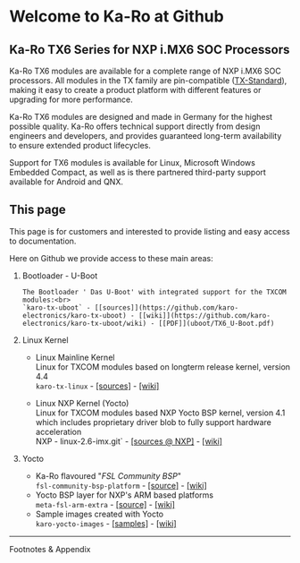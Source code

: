 # Welcome to Ka-Ro at Github

## Ka-Ro TX6 Series for NXP i.MX6 SOC Processors

Ka-Ro TX6 modules are available for a complete range of NXP i.MX6 SOC
processors. All modules in the TX family are pin-compatible ([TX-Standard](^TX)), making it easy to
create a product platform with different features or upgrading for more
performance.


Ka-Ro TX6 modules are designed and made in Germany for the highest possible
quality. Ka-Ro offers technical support directly from design engineers and
developers, and provides guaranteed long-term availability to ensure extended
product lifecycles.

Support for TX6 modules is available for Linux, Microsoft Windows Embedded
Compact, as well as is there partnered third-party support available for
Android and QNX.


## This page

This page is for customers and interested to provide listing and easy access
to documentation.

Here on Github we provide access to these main areas:

1. Bootloader - U-Boot

       The Bootloader ' Das U-Boot' with integrated support for the TXCOM modules:<br>
       `karo-tx-uboot` - [[sources]](https://github.com/karo-electronics/karo-tx-uboot) - [[wiki]](https://github.com/karo-electronics/karo-tx-uboot/wiki) - [[PDF]](uboot/TX6_U-Boot.pdf)

2. Linux Kernel

    * Linux Mainline Kernel<br>
      Linux for TXCOM modules based on longterm release kernel, version 4.4<br>
      `karo-tx-linux` - [[sources]](https://github.com/karo-electronics/karo-tx-linux) - [[wiki]](https://github.com/karo-electronics/karo-tx-linux/wiki)

    * Linux NXP Kernel (Yocto)<br>
      Linux for TXCOM modules based NXP Yocto BSP kernel, version 4.1<br>
      which includes proprietary driver blob to fully support hardware acceleration<br>
      NXP - linux-2.6-imx.git` - [[sources @ NXP]](http://git.freescale.com/git/cgit.cgi/imx/linux-2.6-imx.git/) - [[wiki]](https://github.com/karo-electronics/documentation)


3. Yocto

    - Ka-Ro flavoured "_FSL Community BSP_"<br>
      `fsl-community-bsp-platform` - [[source]](https://github.com/karo-electronics/fsl-community-bsp-platform) - [[wiki]](https://github.com/karo-electronics/fsl-community-bsp-platform/wiki)

    * Yocto BSP layer for NXP's ARM based platforms<br>
      `meta-fsl-arm-extra` - [[source]](https://github.com/karo-electronics/meta-fsl-arm-extra) - [[wiki]](https://github.com/karo-electronics/meta-fsl-arm-extra/wiki)

    - Sample images created with Yocto<br>
      `karo-yocto-images` - [[samples]](https://github.com/karo-electronics/karo-yocto-images) - [[wiki]](https://github.com/karo-electronics/karo-yocto-images)


---------
Footnotes & Appendix

[^TX]: See the [TX-Standard](https://www.karo-electronics.com/tx-standard.html) for more.